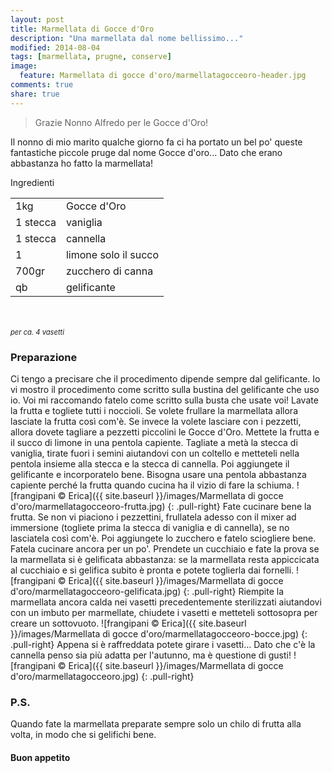 ```yaml
---
layout: post
title: Marmellata di Gocce d'Oro
description: "Una marmellata dal nome bellissimo..."
modified: 2014-08-04
tags: [marmellata, prugne, conserve]
image:
  feature: Marmellata di gocce d'oro/marmellatagocceoro-header.jpg
comments: true
share: true
---
```


> Grazie Nonno Alfredo per le Gocce d'Oro!

Il nonno di mio marito qualche giorno fa ci ha portato un bel po' queste fantastiche piccole pruge dal nome Gocce d'oro... Dato che erano abbastanza ho fatto la marmellata!


<div class="ingredients">
  <div class="ingredients-title">Ingredienti</div>
  <table>
    <tbody>
      <tr>
        <td>1kg</td>
        <td>Gocce d'Oro</td>
      </tr>
      <tr>
        <td>1 stecca</td>
        <td>vaniglia</td>
      </tr>
      <tr>
        <td>1 stecca</td>
        <td>cannella</td>
      </tr>
      <tr>
        <td>1</td>
        <td>limone solo il succo</td>
      </tr>
      <tr>
        <td>700gr</td>
        <td>zucchero di canna</td>  
      </tr>
      <tr>
        <td>qb</td>
        <td>gelificante</td>        
      </tr>
    </tbody>
  </table>
  <br></br>
  <i class="pull-right" style="font-size: 80%;">per ca. 4 vasetti</i>
</div>


<h3>
  <font color="grey">
    <i class="icon-cogs"></i>
  </font> Preparazione
</h3>

Ci tengo a precisare che il procedimento dipende sempre dal gelificante. Io vi mostro il procedimento come scritto sulla bustina del gelificante che uso io. Voi mi raccomando fatelo come scritto sulla busta che usate voi!
Lavate la frutta e togliete tutti i noccioli. Se volete frullare la marmellata allora lasciate la frutta così com'è. Se invece la volete lasciare con i pezzetti, allora dovete tagliare a pezzetti piccolini le Gocce d'Oro.
Mettete la frutta e il succo di limone in una pentola capiente. Tagliate a metà la stecca di vaniglia, tirate fuori i semini aiutandovi con un coltello e metteteli nella pentola insieme alla stecca e la stecca di cannella. Poi aggiungete il gelificante e incorporatelo bene. Bisogna usare una pentola abbastanza capiente perché la frutta quando cucina ha il vizio di fare la schiuma.
![frangipani © Erica]({{ site.baseurl }}/images/Marmellata di gocce d'oro/marmellatagocceoro-frutta.jpg)
{: .pull-right}
Fate cucinare bene la frutta. Se non vi piaciono i pezzettini, frullatela adesso con il mixer ad immersione (togliete prima la stecca di vaniglia e di cannella), se no lasciatela così com'è. Poi aggiungete lo zucchero e fatelo sciogliere bene.
Fatela cucinare ancora per un po'. Prendete un cucchiaio e fate la prova se la marmellata si è gelificata abbastanza: se la marmellata resta appiccicata al cucchiaio e si gelifica subito è pronta e potete toglierla dai fornelli.
![frangipani © Erica]({{ site.baseurl }}/images/Marmellata di gocce d'oro/marmellatagocceoro-gelificata.jpg)
{: .pull-right}
Riempite la marmellata ancora calda nei vasetti precedentemente sterilizzati aiutandovi con un imbuto per marmellate, chiudete i vasetti e metteteli sottosopra per creare un sottovuoto.
![frangipani © Erica]({{ site.baseurl }}/images/Marmellata di gocce d'oro/marmellatagocceoro-bocce.jpg)
{: .pull-right}
Appena si è raffreddata potete girare i vasetti... Dato che c'è la cannella penso sia più adatta per l'autunno, ma è questione di gusti!
![frangipani © Erica]({{ site.baseurl }}/images/Marmellata di gocce d'oro/marmellatagocceoro.jpg)
{: .pull-right}

<h3>
  <font color="#FFCC00">
    <i class="icon-lightbulb"></i>
  </font> P.S.
</h3>

Quando fate la marmellata preparate sempre solo un chilo di frutta alla volta, in modo che si gelifichi bene.

<h4>Buon appetito
  <font color="red">
    <i class="icon-smile"></i>
  </font>
</h4>
